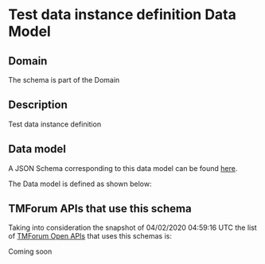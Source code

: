 # Test data instance definition Data Model

## Domain

The  schema is part of the  Domain

## Description

Test data instance definition

## Data model

A JSON Schema corresponding to this data model can be found
[here](https://github.com/tmforum-rand/schemas/blob/candidates/Common/TestDataInstanceDefinition.schema.json).

The Data model is defined as shown below:





## TMForum APIs that use this schema

Taking into consideration the snapshot of 04/02/2020 04:59:16 UTC the list of [TMForum Open APIs](https://www.tmforum.org/open-apis/) that uses this schemas is:

Coming soon